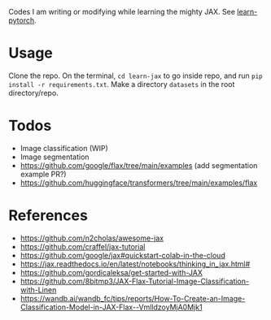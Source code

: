 Codes I am writing or modifying while learning the mighty JAX. See [learn-pytorch](https://github.com/hasibzunair/learn-pytorch).

# Usage
Clone the repo. On the terminal, `cd learn-jax` to go inside repo, and run `pip install -r requirements.txt`. Make a directory `datasets` in the root directory/repo.

# Todos
* Image classification (WIP)
* Image segmentation
* https://github.com/google/flax/tree/main/examples (add segmentation example PR?)
* https://github.com/huggingface/transformers/tree/main/examples/flax


# References
* https://github.com/n2cholas/awesome-jax
* https://github.com/craffel/jax-tutorial
* https://github.com/google/jax#quickstart-colab-in-the-cloud
* https://jax.readthedocs.io/en/latest/notebooks/thinking_in_jax.html#
* https://github.com/gordicaleksa/get-started-with-JAX
* https://github.com/8bitmp3/JAX-Flax-Tutorial-Image-Classification-with-Linen
* https://wandb.ai/wandb_fc/tips/reports/How-To-Create-an-Image-Classification-Model-in-JAX-Flax--VmlldzoyMjA0Mjk1